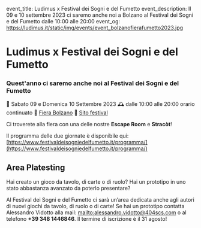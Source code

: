 event_title: Ludimus x Festival dei Sogni e del Fumetto
event_description: Il 09 e 10 settembre 2023 ci saremo anche noi a Bolzano al Festival dei Sogni e del Fumetto dalle 10:00 alle 20:00
event_og: https://ludimus.it/static/img/events/event_bolzanofierafumetto2023.jpg

# Ludimus x Festival dei Sogni e del Fumetto

### Quest'anno ci saremo anche noi al Festival dei Sogni e del Fumetto

📅 Sabato 09 e Domenica 10 Settembre 2023
🕰 dalle 10:00 alle 20:00 orario continuato
📍 [Fiera Bolzano](https://goo.gl/maps/h7rcc2VHS4VNhSK78)
🔗 [Sito festival](https://www.festivaldeisogniedelfumetto.it/)

Ci troverete alla fiera con una delle nostre **Escape Room** e **Stracòt**!

Il programma delle due giornate è disponibile qui: [https://www.festivaldeisogniedelfumetto.it/programma/](https://www.festivaldeisogniedelfumetto.it/programma/)

## Area Platesting
Hai creato un gioco da tavolo, di carte o di ruolo?
Hai un prototipo in uno stato abbastanza avanzato da poterlo presentare?

Al Festival dei Sogni e del Fumetto ci sarà un’area dedicata anche agli autori di nuovi giochi da tavolo, di ruolo o di carte! Se hai un prototipo contatta Alessandro Vidotto alla mail: [mailto:alessandro.vidotto@404scs.com](alessandro.vidotto@404scs.com) o al telefono **+39 348 1446846**. Il termine di iscrizione è il 31 agosto!
